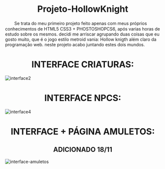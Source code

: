 
# <div align="center"> Projeto-HollowKnight <div>

ㅤㅤ Se trata do meu primeiro projeto feito apenas com meus próprios conhecimentos de HTML5 CSS3 + PHOSTOSHOPCS6, após varias horas de estudo sobre os mesmos. decidi me arriscar agrupando duas coisas que eu gosto muito, que é o jogo estilo metroid vania: Hollow knigth além claro da programação web. neste projeto acabo juntando estes dois mundos.
# <div align="center"> INTERFACE CRIATURAS:</div >
![interface2](https://user-images.githubusercontent.com/86329011/202831127-fd73d582-466d-4079-b44e-c0b1022fa2a0.PNG)
# <div align="center"> INTERFACE NPCS:</div >
![interface4](https://user-images.githubusercontent.com/86329011/202831354-ebf81f37-c911-4a82-8690-c491d7fc722b.PNG)
# <div align="center"> INTERFACE + PÁGINA AMULETOS:</div >
## <div align="center">ADICIONADO 18/11</div >
  ![interface-amuletos](https://user-images.githubusercontent.com/86329011/202831533-76d87d17-74ac-473b-b406-c95c744d6e84.PNG) 

